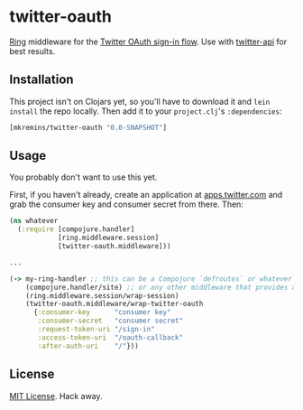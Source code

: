 # twitter-oauth

[Ring](https://github.com/ring-clojure/ring) middleware for the [Twitter OAuth sign-in flow](https://dev.twitter.com/web/sign-in/implementing). Use with [twitter-api](https://github.com/adamwynne/twitter-api) for best results.

## Installation

This project isn't on Clojars yet, so you'll have to download it and `lein install` the repo locally. Then add it to your `project.clj`'s `:dependencies`:

```clojure
[mkremins/twitter-oauth "0.0-SNAPSHOT"]
```

## Usage

You probably don't want to use this yet.

First, if you haven't already, create an application at [apps.twitter.com](https://apps.twitter.com/) and grab the consumer key and consumer secret from there. Then:

```clojure
(ns whatever
  (:require [compojure.handler]
            [ring.middleware.session]
            [twitter-oauth.middleware]))

...

(-> my-ring-handler ;; this can be a Compojure `defroutes` or whatever else you want
    (compojure.handler/site) ;; or any other middleware that provides a :params map with keyword keys
    (ring.middleware.session/wrap-session)
    (twitter-oauth.middleware/wrap-twitter-oauth
      {:consumer-key      "consumer key"
       :consumer-secret   "consumer secret"
       :request-token-uri "/sign-in"
       :access-token-uri  "/oauth-callback"
       :after-auth-uri    "/"}))
```

## License

[MIT License](https://opensource.org/licenses/MIT). Hack away.
